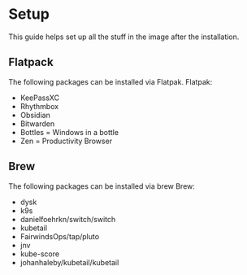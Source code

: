 # Setup

This guide helps set up all the stuff in the image after the installation.

## Flatpack
The following packages can be installed via Flatpak.
Flatpak:
  - KeePassXC
  - Rhythmbox
  - Obsidian
  - Bitwarden
  - Bottles = Windows in a bottle
  - Zen = Productivity Browser


## Brew
The following packages can be installed via brew
Brew:
  - dysk
  - k9s
  - danielfoehrkn/switch/switch
  - kubetail
  - FairwindsOps/tap/pluto
  - jnv
  - kube-score
  - johanhaleby/kubetail/kubetail

